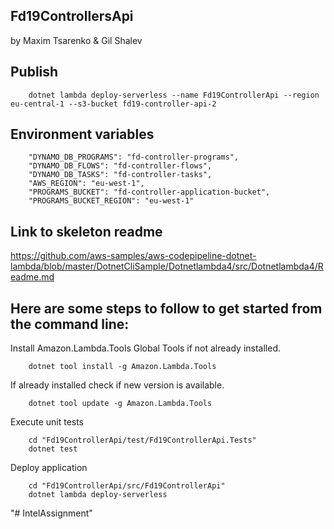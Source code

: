 ## Fd19ControllersApi
by Maxim Tsarenko & Gil Shalev

## Publish

```
    dotnet lambda deploy-serverless --name Fd19ControllerApi --region eu-central-1 --s3-bucket fd19-controller-api-2
```

## Environment variables

```
    "DYNAMO_DB_PROGRAMS": "fd-controller-programs",
    "DYNAMO_DB_FLOWS": "fd-controller-flows",
    "DYNAMO_DB_TASKS": "fd-controller-tasks",
    "AWS_REGION": "eu-west-1",
    "PROGRAMS_BUCKET": "fd-controller-application-bucket",
    "PROGRAMS_BUCKET_REGION": "eu-west-1"
```

## Link to skeleton readme

https://github.com/aws-samples/aws-codepipeline-dotnet-lambda/blob/master/DotnetCliSample/Dotnetlambda4/src/Dotnetlambda4/Readme.md

## Here are some steps to follow to get started from the command line:

Install Amazon.Lambda.Tools Global Tools if not already installed.
```
    dotnet tool install -g Amazon.Lambda.Tools
```

If already installed check if new version is available.
```
    dotnet tool update -g Amazon.Lambda.Tools
```

Execute unit tests
```
    cd "Fd19ControllerApi/test/Fd19ControllerApi.Tests"
    dotnet test
```

Deploy application
```
    cd "Fd19ControllerApi/src/Fd19ControllerApi"
    dotnet lambda deploy-serverless
```
"# IntelAssignment" 
